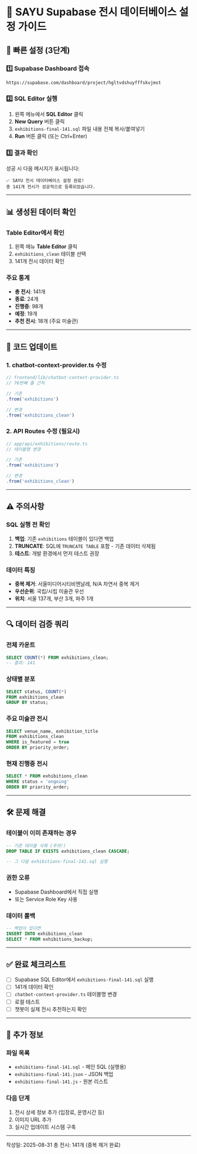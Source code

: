 # 🚀 SAYU Supabase 전시 데이터베이스 설정 가이드

## 📌 빠른 설정 (3단계)

### 1️⃣ Supabase Dashboard 접속
```
https://supabase.com/dashboard/project/hgltvdshuyfffskvjmst
```

### 2️⃣ SQL Editor 실행
1. 왼쪽 메뉴에서 **SQL Editor** 클릭
2. **New Query** 버튼 클릭
3. `exhibitions-final-141.sql` 파일 내용 전체 복사/붙여넣기
4. **Run** 버튼 클릭 (또는 Ctrl+Enter)

### 3️⃣ 결과 확인
성공 시 다음 메시지가 표시됩니다:
```
✅ SAYU 전시 데이터베이스 설정 완료!
총 141개 전시가 성공적으로 등록되었습니다.
```

---

## 📊 생성된 데이터 확인

### Table Editor에서 확인
1. 왼쪽 메뉴 **Table Editor** 클릭
2. `exhibitions_clean` 테이블 선택
3. 141개 전시 데이터 확인

### 주요 통계
- **총 전시**: 141개
- **종료**: 24개
- **진행중**: 98개
- **예정**: 19개
- **추천 전시**: 18개 (주요 미술관)

---

## 🔧 코드 업데이트

### 1. chatbot-context-provider.ts 수정
```typescript
// frontend/lib/chatbot-context-provider.ts
// 76번째 줄 근처

// 기존
.from('exhibitions')

// 변경
.from('exhibitions_clean')
```

### 2. API Routes 수정 (필요시)
```typescript
// app/api/exhibitions/route.ts
// 테이블명 변경

// 기존
.from('exhibitions')

// 변경
.from('exhibitions_clean')
```

---

## ⚠️ 주의사항

### SQL 실행 전 확인
1. **백업**: 기존 `exhibitions` 테이블이 있다면 백업
2. **TRUNCATE**: SQL에 `TRUNCATE TABLE` 포함 - 기존 데이터 삭제됨
3. **테스트**: 개발 환경에서 먼저 테스트 권장

### 데이터 특징
- **중복 제거**: 서울미디어시티비엔날레, N/A 차연서 중복 제거
- **우선순위**: 국립/시립 미술관 우선
- **위치**: 서울 137개, 부산 3개, 파주 1개

---

## 🔍 데이터 검증 쿼리

### 전체 카운트
```sql
SELECT COUNT(*) FROM exhibitions_clean;
-- 결과: 141
```

### 상태별 분포
```sql
SELECT status, COUNT(*) 
FROM exhibitions_clean 
GROUP BY status;
```

### 주요 미술관 전시
```sql
SELECT venue_name, exhibition_title 
FROM exhibitions_clean 
WHERE is_featured = true
ORDER BY priority_order;
```

### 현재 진행중 전시
```sql
SELECT * FROM exhibitions_clean 
WHERE status = 'ongoing'
ORDER BY priority_order;
```

---

## 🛠️ 문제 해결

### 테이블이 이미 존재하는 경우
```sql
-- 기존 테이블 삭제 (주의!)
DROP TABLE IF EXISTS exhibitions_clean CASCADE;

-- 그 다음 exhibitions-final-141.sql 실행
```

### 권한 오류
- Supabase Dashboard에서 직접 실행
- 또는 Service Role Key 사용

### 데이터 롤백
```sql
-- 백업이 있다면
INSERT INTO exhibitions_clean 
SELECT * FROM exhibitions_backup;
```

---

## ✅ 완료 체크리스트

- [ ] Supabase SQL Editor에서 `exhibitions-final-141.sql` 실행
- [ ] 141개 데이터 확인
- [ ] `chatbot-context-provider.ts` 테이블명 변경
- [ ] 로컬 테스트
- [ ] 챗봇이 실제 전시 추천하는지 확인

---

## 📝 추가 정보

### 파일 목록
- `exhibitions-final-141.sql` - 메인 SQL (실행용)
- `exhibitions-final-141.json` - JSON 백업
- `exhibitions-final-141.js` - 원본 리스트

### 다음 단계
1. 전시 상세 정보 추가 (입장료, 운영시간 등)
2. 이미지 URL 추가
3. 실시간 업데이트 시스템 구축

---

작성일: 2025-08-31
총 전시: 141개 (중복 제거 완료)
